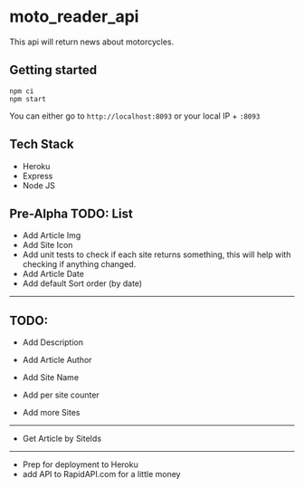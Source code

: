 # moto_reader_api

This api will return news about motorcycles.

## Getting started

```
npm ci
npm start
```

You can either go to `http://localhost:8093` or your local IP + `:8093`

## Tech Stack
- Heroku
- Express
- Node JS


## Pre-Alpha TODO: List

- Add Article Img
- Add Site Icon
- Add unit tests to check if each site returns something, this will help with checking if anything changed.
- Add Article Date
- Add default Sort order (by date)
---

## TODO:

- Add Description
- Add Article Author

- Add Site Name
- Add per site counter
- Add more Sites

---

- Get Article by SiteIds

---

- Prep for deployment to Heroku
- add API to RapidAPI.com for a little money

